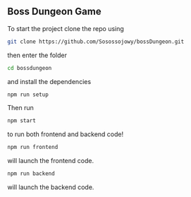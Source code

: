 ## Boss Dungeon Game

To start the project clone the repo using

```bash
git clone https://github.com/Sosossojowy/bossDungeon.git
```

then enter the folder

```bash
cd bossdungeon
```

and install the dependencies

```bash
npm run setup
```

Then run

```bash
npm start
```

to run both frontend and backend code!

```bash
npm run frontend
```

will launch the frontend code.

```bash
npm run backend
```

will launch the backend code.
